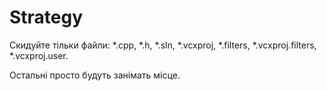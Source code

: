 Strategy
========

Скидуйте тільки файли:
*.cpp, 
*.h, 
*.sln, 
*.vcxproj,
*.filters, 
*.vcxproj.filters, 
*.vcxproj.user.

Остальні просто будуть занімать місце.
